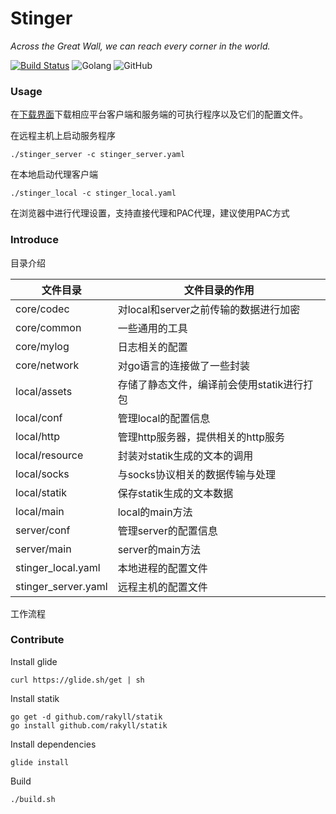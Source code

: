 # Stinger
_Across the Great Wall, we can reach every corner in the world._

[![Build Status](https://travis-ci.org/RitterHou/stinger.svg?branch=master)](https://travis-ci.org/RitterHou/stinger)
![Golang](https://img.shields.io/badge/golang-1.10.3-blue.svg)
![GitHub](https://img.shields.io/badge/license-Apache%202.0-green.svg)

### Usage

在[下载界面](https://github.com/RitterHou/stinger/releases)下载相应平台客户端和服务端的可执行程序以及它们的配置文件。

在远程主机上启动服务程序

    ./stinger_server -c stinger_server.yaml

在本地启动代理客户端

    ./stinger_local -c stinger_local.yaml

在浏览器中进行代理设置，支持直接代理和PAC代理，建议使用PAC方式

### Introduce

目录介绍

| 文件目录 | 文件目录的作用 |
| --- | --- |
| core/codec | 对local和server之前传输的数据进行加密 |
| core/common | 一些通用的工具 |
| core/mylog | 日志相关的配置 |
| core/network | 对go语言的连接做了一些封装 |
| local/assets | 存储了静态文件，编译前会使用statik进行打包 |
| local/conf | 管理local的配置信息 |
| local/http | 管理http服务器，提供相关的http服务 |
| local/resource | 封装对statik生成的文本的调用 |
| local/socks | 与socks协议相关的数据传输与处理 |
| local/statik | 保存statik生成的文本数据 |
| local/main | local的main方法 |
| server/conf | 管理server的配置信息 |
| server/main | server的main方法 |
| stinger_local.yaml | 本地进程的配置文件 |
| stinger_server.yaml | 远程主机的配置文件 |

工作流程



### Contribute

Install glide

    curl https://glide.sh/get | sh

Install statik

    go get -d github.com/rakyll/statik
    go install github.com/rakyll/statik

Install dependencies

    glide install

Build

    ./build.sh
